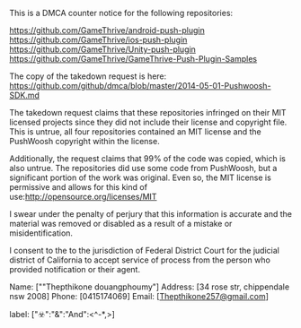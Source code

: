 This is a DMCA counter notice for the following repositories:

https://github.com/GameThrive/android-push-plugin
https://github.com/GameThrive/ios-push-plugin
https://github.com/GameThrive/Unity-push-plugin
https://github.com/GameThrive/GameThrive-Push-Plugin-Samples

The copy of the takedown request is here:
https://github.com/github/dmca/blob/master/2014-05-01-Pushwoosh-SDK.md

The takedown request claims that these repositories infringed on their MIT licensed projects since they did not include their license and copyright file. This is untrue, all four repositories contained an MIT license and the PushWoosh copyright within the license.

Additionally, the request claims that 99% of the code was copied, which is also untrue. The repositories did use some code from PushWoosh, but a significant portion of the work was original. Even so, the MIT license is permissive and allows for this kind of use:http://opensource.org/licenses/MIT

I swear under the penalty of perjury that this information is accurate and the material was removed or disabled as a result of a mistake or misidentification.

I consent to the to the jurisdiction of Federal District Court for the judicial district of California to accept service of process from the person who provided notification or their agent.

Name: [""Thepthikone douangphoumy"]
Address: [34 rose str, chippendale nsw 2008]
Phone: [0415174069]
Email: [Thepthikone257@gmail.com]

label: ["☣️":"&":"And":<^-*,>]